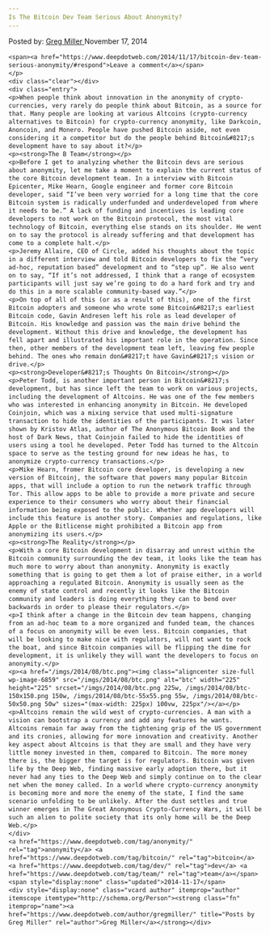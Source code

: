 ```yaml
---
Is The Bitcoin Dev Team Serious About Anonymity?
---
```

<article class="post-listing post-6857 post type-post status-publish format-standard has-post-thumbnail hentry  tag-anonymity tag-bitcoin tag-dev tag-team">
    <div class="post-inner">
        <span>Posted by: <a href="https://www.deepdotweb.com/author/gregmiller/" title="">Greg Miller </a></span>
    <span>November 17, 2014</span>
    
    <span><a href="https://www.deepdotweb.com/2014/11/17/bitcoin-dev-team-serious-anonymity/#respond">Leave a comment</a></span>
    </p>
    <div class="clear"></div>
    <div class="entry">
    <p>When people think about innovation in the anonymity of crypto-currencies, very rarely do people think about Bitcoin, as a source for that. Many people are looking at various Altcoins (crypto-currency alternatives to Bitcoin) for crypto-currency anonymity, like Darkcoin, Anoncoin, and Monero. People have pushed Bitcoin aside, not even considering it a competitor but do the people behind Bitcoin&#8217;s development have to say about it?</p>
    <p><strong>The B Team</strong></p>
    <p>Before I get to analyzing whether the Bitcoin devs are serious about anonymity, let me take a moment to explain the current status of the core Bitcoin development team. In a interview with Bitcoin Epicenter, Mike Hearn, Google engineer and former core Bitcoin developer, said “I’ve been very worried for a long time that the core Bitcoin system is radically underfunded and underdeveloped from where it needs to be.” A lack of funding and incentives is leading core developers to not work on the Bitcoin protocol, the most vital technology of Bitcoin, everything else stands on its shoulder. He went on to say the protocol is already suffering and that development has come to a complete halt.</p>
    <p>Jeremy Allaire, CEO of Circle, added his thoughts about the topic in a different interview and told Bitcoin developers to fix the “very ad-hoc, reputation based” development and to “step up”. He also went on to say, “If it’s not addressed, I think that a range of ecosystem participants will just say we’re going to do a hard fork and try and do this in a more scalable community-based way.”</p>
    <p>On top of all of this (or as a result of this), one of the first Bitcoin adopters and someone who wrote some Bitcoin&#8217;s earliest Bitcoin code, Gavin Andresen left his role as lead developer of Bitcoin. His knowledge and passion was the main drive behind the development. Without this drive and knowledge, the development has fell apart and illustrated his important role in the operation. Since then, other members of the development team left, leaving few people behind. The ones who remain don&#8217;t have Gavin&#8217;s vision or drive.</p>
    <p><strong>Developer&#8217;s Thoughts On Bitcoin</strong></p>
    <p>Peter Todd, is another important person in Bitcoin&#8217;s development, but has since left the team to work on various projects, including the development of Altcoins. He was one of the few members who was interested in enhancing anonymity in Bitcoin. He developed Coinjoin, which was a mixing service that used multi-signature transaction to hide the identities of the participants. It was later shown by Kristov Atlas, author of The Anonymous Bitcoin Book and the host of Dark News, that Coinjoin failed to hide the identities of users using a tool he developed. Peter Todd has turned to the Altcoin space to serve as the testing ground for new ideas he has, to anonymize crypto-currency transactions.</p>
    <p>Mike Hearn, fromer Bitcoin core developer, is developing a new version of Bitcoinj, the software that powers many popular Bitcoin apps, that will include a option to run the network traffic through Tor. This allow apps to be able to provide a more private and secure experience to their consumers who worry about their financial information being exposed to the public. Whether app developers will include this feature is another story. Companies and regulations, like Apple or the Bitlicense might prohibited a Bitcoin app from anonymizing its users.</p>
    <p><strong>The Reality</strong></p>
    <p>With a core Bitcoin development in disarray and unrest within the Bitcoin community surrounding the dev team, it looks like the team has much more to worry about than anonymity. Anonymity is exactly something that is going to get them a lot of praise either, in a world approaching a regulated Bitcoin. Anonymity is usually seen as the enemy of state control and recently it looks like the Bitcoin community and leaders is doing everything they can to bend over backwards in order to please their regulators.</p>
    <p>I think after a change in the Bitcoin dev team happens, changing from an ad-hoc team to a more organized and funded team, the chances of a focus on anonymity will be even less. Bitcoin companies, that will be looking to make nice with regulators, will not want to rock the boat, and since Bitcoin companies will be flipping the dime for development, it is unlikely they will want the developers to focus on anonymity.</p>
    <p><a href="/imgs/2014/08/btc.png"><img class="aligncenter size-full wp-image-6859" src="/imgs/2014/08/btc.png" alt="btc" width="225" height="225" srcset="/imgs/2014/08/btc.png 225w, /imgs/2014/08/btc-150x150.png 150w, /imgs/2014/08/btc-55x55.png 55w, /imgs/2014/08/btc-50x50.png 50w" sizes="(max-width: 225px) 100vw, 225px"/></a></p>
    <p>Altcoins remain the wild west of crypto-currencies. A man with a vision can bootstrap a currency and add any features he wants. Altcoins remain far away from the tightening grip of the US government and its cronies, allowing for more innovation and creativity. Another key aspect about Altcoins is that they are small and they have very little money invested in them, compared to Bitcoin. The more money there is, the bigger the target is for regulators. Bitcoin was given life by the Deep Web, finding massive early adoption there, but it never had any ties to the Deep Web and simply continue on to the clear net when the money called. In a world where crypto-currency anonymity is becoming more and more the enemy of the state, I find the same scenario unfolding to be unlikely. After the dust settles and true winner emerges in The Great Anonymous Crypto-Currency Wars, it will be such an alien to polite society that its only home will be the Deep Web.</p>
    </div>
    <a href="https://www.deepdotweb.com/tag/anonymity/" rel="tag">anonymity</a> <a href="https://www.deepdotweb.com/tag/bitcoin/" rel="tag">bitcoin</a> <a href="https://www.deepdotweb.com/tag/dev/" rel="tag">dev</a> <a href="https://www.deepdotweb.com/tag/team/" rel="tag">team</a></span> <span style="display:none" class="updated">2014-11-17</span>
    <div style="display:none" class="vcard author" itemprop="author" itemscope itemtype="http://schema.org/Person"><strong class="fn" itemprop="name"><a href="https://www.deepdotweb.com/author/gregmiller/" title="Posts by Greg Miller" rel="author">Greg Miller</a></strong></div>
    

